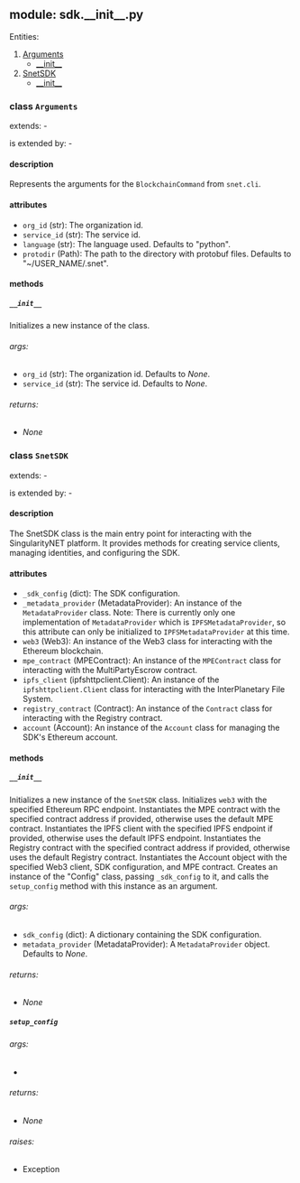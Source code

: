 ## module: sdk.\_\_init\_\_.py

Entities:
1. [Arguments](#class-arguments)
   - [\_\_init\_\_](#init)
2. [SnetSDK](#class-snetsdk)
   - [\_\_init\_\_](#init-1)

### class `Arguments`

extends: -

is extended by: -

#### description

Represents the arguments for the `BlockchainCommand` from `snet.cli`.

#### attributes

- `org_id` (str): The organization id.
- `service_id` (str): The service id.
- `language` (str): The language used. Defaults to "python".
- `protodir` (Path): The path to the directory with protobuf files. Defaults to "~/USER_NAME/.snet".

#### methods

##### `__init__`

Initializes a new instance of the class.

###### args:

- `org_id` (str): The organization id. Defaults to _None_.
- `service_id` (str): The service id. Defaults to _None_.

###### returns:

- _None_

### class `SnetSDK`

extends: -

is extended by: -

#### description

The SnetSDK class is the main entry point for interacting with the SingularityNET platform.
It provides methods for creating service clients, managing identities, and configuring the SDK.

#### attributes

- `_sdk_config` (dict): The SDK configuration.
- `_metadata_provider` (MetadataProvider): An instance of the `MetadataProvider` class. Note: There is currently only 
one implementation of `MetadataProvider` which is `IPFSMetadataProvider`, so this attribute can only be initialized to 
`IPFSMetadataProvider` at this time.
- `web3` (Web3): An instance of the Web3 class for interacting with the Ethereum blockchain.
- `mpe_contract` (MPEContract): An instance of the `MPEContract` class for interacting with the MultiPartyEscrow contract.
- `ipfs_client` (ipfshttpclient.Client): An instance of the `ipfshttpclient.Client` class for interacting with the 
InterPlanetary File System.
- `registry_contract` (Contract): An instance of the `Contract` class for interacting with the Registry contract.
- `account` (Account): An instance of the `Account` class for managing the SDK's Ethereum account.

#### methods

##### `__init__`

Initializes a new instance of the `SnetSDK` class. Initializes `web3` with the specified Ethereum RPC endpoint.
Instantiates the MPE contract with the specified contract address if provided, otherwise uses the default MPE contract.
Instantiates the IPFS client with the specified IPFS endpoint if provided, otherwise uses the default IPFS endpoint.
Instantiates the Registry contract with the specified contract address if provided, otherwise uses the default Registry 
contract. Instantiates the Account object with the specified Web3 client, SDK configuration, and MPE contract.
Creates an instance of the "Config" class, passing `_sdk_config` to it, and calls the `setup_config` method with this 
instance as an argument.

###### args:

- `sdk_config` (dict): A dictionary containing the SDK configuration.
- `metadata_provider` (MetadataProvider): A `MetadataProvider` object. Defaults to _None_.

###### returns:

- _None_

##### `setup_config`



###### args:

- 

###### returns:

- _None_

###### raises:

- Exception
